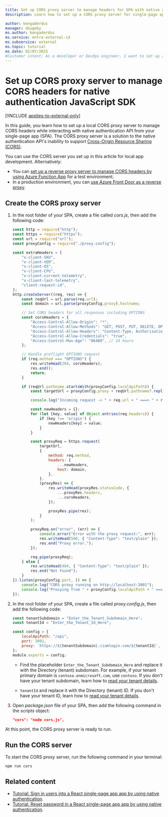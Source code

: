 ```yaml
---
title: Set up CORS proxy server to manage headers for SPA with native authentication
description: Learn how to set up a CORS proxy server for single-page application that uses native authentication API.

author: kengaderdus
manager: dougeby
ms.author: kengaderdus
ms.service: entra-external-id
ms.subservice: external
ms.topic: tutorial
ms.date: 02/07/2025
#Customer intent: As a developer or DevOps engineer, I want to set up a CORS proxy server for a React single-page application that uses native authentication API so that I can manage CORS headers and enable the app to interact with the native authentication API.
---
```


# Set up CORS proxy server to manage CORS headers for native authentication JavaScript SDK

[!INCLUDE [applies-to-external-only](../external-id/includes/applies-to-external-only.md)]

In this guide, you learn how to set up a local CORS proxy server to manage CORS headers while interacting with native authentication API from your single-page app (SPA). The CORS proxy server is a solution to the native authentication API's inability to support [Cross-Origin Resource Sharing (CORS)](https://developer.mozilla.org/docs/Web/HTTP/CORS).

You can use the CORS server you set up in this article for local app development. Alternatively:
- You can [set up a reverse proxy server to manage CORS headers by using Azure Function App](how-to-native-authentication-cors-solution-test-environment.md) for a test environment.
- In a production environment, you can [use Azure Front Door as a reverse proxy](how-to-native-authentication-cors-solution-production-environment.md).


<!--In this tutorial, you:

>[!div class="checklist"]
>
> - Create CORS proxy server.
> - Set up the CORS proxy server to call the native authentication API.
> - Run and test your React app. -->

## Create the CORS proxy server

1. In the root folder of your SPA, create a file called *cors.js*, then add the following code:

    ```javascript
    const http = require("http");
    const https = require("https");
    const url = require("url");
    const proxyConfig = require("./proxy.config");
    
    const extraHeaders = [
        "x-client-SKU",
        "x-client-VER",
        "x-client-OS",
        "x-client-CPU",
        "x-client-current-telemetry",
        "x-client-last-telemetry",
        "client-request-id",
    ];
    http.createServer((req, res) => {
        const reqUrl = url.parse(req.url);
        const domain = url.parse(proxyConfig.proxy).hostname;
    
        // Set CORS headers for all responses including OPTIONS
        const corsHeaders = {
            "Access-Control-Allow-Origin": "*",
            "Access-Control-Allow-Methods": "GET, POST, PUT, DELETE, OPTIONS",
            "Access-Control-Allow-Headers": "Content-Type, Authorization, " + extraHeaders.join(", "),
            "Access-Control-Allow-Credentials": "true",
            "Access-Control-Max-Age": "86400", // 24 hours
        };
    
        // Handle preflight OPTIONS request
        if (req.method === "OPTIONS") {
            res.writeHead(204, corsHeaders);
            res.end();
            return;
        }
    
        if (reqUrl.pathname.startsWith(proxyConfig.localApiPath)) {
            const targetUrl = proxyConfig.proxy + reqUrl.pathname?.replace(proxyConfig.localApiPath, "") + (reqUrl.search || "");
    
            console.log("Incoming request -> " + req.url + " ===> " + reqUrl.pathname);
    
            const newHeaders = {};
            for (let [key, value] of Object.entries(req.headers)) {
                if (key !== 'origin') {
                    newHeaders[key] = value;
                }
            }
    
            const proxyReq = https.request(
                targetUrl,
                {
                    method: req.method,
                    headers: {
                        ...newHeaders,
                        host: domain,
                    },
                },
                (proxyRes) => {
                    res.writeHead(proxyRes.statusCode, {
                        ...proxyRes.headers,
                        ...corsHeaders,
                    });
    
                    proxyRes.pipe(res);
                }
            );
    
            proxyReq.on("error", (err) => {
                console.error("Error with the proxy request:", err);
                res.writeHead(500, { "Content-Type": "text/plain" });
                res.end("Proxy error.");
            });
    
            req.pipe(proxyReq);
        } else {
            res.writeHead(404, { "Content-Type": "text/plain" });
            res.end("Not Found");
        }
    }).listen(proxyConfig.port, () => {
        console.log("CORS proxy running on http://localhost:3001");
        console.log("Proxying from " + proxyConfig.localApiPath + " ===> " + proxyConfig.proxy);
    });
    ```

1. In the root folder of your SPA, create a file called *proxy.config.js*, then add the following code:

    ```javascript
    const tenantSubdomain = "Enter_the_Tenant_Subdomain_Here";
    const tenantId = "Enter_the_Tenant_Id_Here";
    
    const config = {
        localApiPath: "/api",
        port: 3001,
        proxy: `https://${tenantSubdomain}.ciamlogin.com/${tenantId}`,
    };
    module.exports = config;
    ```

    - Find the placeholder `Enter_the_Tenant_Subdomain_Here` and replace it with the Directory (tenant) subdomain. For example, if your tenant primary domain is `contoso.onmicrosoft.com`, use `contoso`. If you don't have your tenant subdomain, learn how to [read your tenant details](../external-id/customers/how-to-create-external-tenant-portal.md#get-the-external-tenant-details).

    - `tenantId` and replace it with the Directory (tenant) ID. If you don't have your tenant ID, learn how to [read your tenant details](../external-id/customers/how-to-create-external-tenant-portal.md#get-the-external-tenant-details).

1. Open *package.json* file of your SPA, then add the following command in the *scripts* object:

    ```json
    "cors": "node cors.js",
    ```

At this point, the CORS proxy server is ready to run.

## Run the CORS server

To start the CORS proxy server, run the following command in your terminal:

```console
npm run cors
```


<!--1. Open a terminal window and navigate to the root folder of your app:

    ```console
    cd reactspa
    ```

1. To start the CORS proxy server, run the following command in your terminal:

    ```console
    npm run cors
    ```

1. To start the React app, open another terminal window, then run the following command:

    ```console
    cd reactspa
    npm start
    ```

1. Open a web browser and navigate to `http://localhost:3000/`. A sign-up form appears.

1. To sign up for an account, input your details, select the **Sign Up** button, then follow the prompts.


At this point, you've successfully created a React app that can sign up a user by using the native authentication API. Next, you can update the React app to sign in a user or reset the user's password. -->


## Related content

- [Tutorial: Sign in users into a React single-page app app by using native authentication](tutorial-native-authentication-single-page-app-react-sign-in.md).
- [Tutorial: Reset password in a React single-page app app by using native authentication](tutorial-native-authentication-single-page-app-react-reset-password.md).
